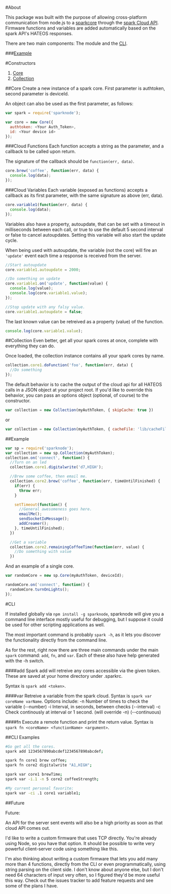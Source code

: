 #About

This package was built with the purpose of allowing cross-platform communication from node.js to a [sparkcore](http://www.spark.io) through the [spark Cloud API](http://docs.spark.io/#/api).
Firmware functions and variables are added automatically based on the spark API's HATEOS responses.

There are two main components: The module and the [CLI](#CLI).

###[Example](#example-1)

#Constructors
1. [Core](#core)
2. [Collection](#collection)

##Core
Create a new instance of a spark core. First parameter is authtoken, second parameter is deviceId.

An object can also be used as the first parameter, as follows:

```javascript
var spark = require('sparknode');

var core = new Core({
  authtoken: <Your Auth_Token>,
  id: <Your device id>
});
```

###Cloud Functions
Each function accepts a string as the parameter, and a callback to be called upon return.

The signature of the callback should be `function(err, data)`.

```javascript
core.brew('coffee', function(err, data) {
  console.log(data);
});
```

###Cloud Variables
Each variable (exposed as functions) accepts a callback as its first parameter, with the same signature as above (err, data).

```javascript
core.variable1(function(err, data) {
  console.log(data);
});
```

Variables also have a property, autoupdate, that can be set with a timeout in milliseconds between each call, or true to use the default 5 second interval or false to cancel autoupdates. Setting this variable will also start the update cycle.

When being used with autoupdate, the variable (not the core) will fire an `'update'` event each time a response is received from the server.

```javascript
//Start autoupdate
core.variable1.autoupdate = 2000;

//Do something on update
core.variable1.on('update', function(value) {
  console.log(value);
  console.log(core.variable1.value);
});

//Stop update with any falsy value.
core.variable1.autoupdate = false;

```

The last known value can be retreived as a property (value) of the function.

```javascript
console.log(core.variable1.value);
```

##Collection
Even better, get all your spark cores at once, complete with everything they can do.

Once loaded, the collection instance contains all your spark cores by name.

```javascript
collection.core1.doFunction('foo', function(err, data) {
  //Do something
});
```

The default behavior is to cache the output of the cloud api for all HATEOS calls in a JSON object at your project root.  If you'd like to override this behavior, you can pass an options object (optional, of course) to the constructor.

```javascript
var collection = new Collection(myAuthToken, { skipCache: true })
```
or
```javascript
var collection = new Collection(myAuthToken, { cacheFile: 'lib/cacheFile.json' } )
```

##Example

```javascript
var sp = require('sparknode');
var collection = new sp.Collection(myAuthToken);
collection.on('connect', function() {
  //Turn on an led
  collection.core1.digitalwrite('d7,HIGH');

  //Brew some coffee, then email me.
  collection.core2.brew('coffee', function(err, timeUntilFinished) {
    if(err) {
      throw err;
    }

    setTimeout(function() {
      //General awesomeness goes here.
      emailMe();
      sendSocketIoMessage();
      addCreamer();
    }, timeUntilFinished);
  })

  //Get a variable
  collection.core2.remainingCoffeeTime(function(err, value) {
    //Do something with value
  })
```

And an example of a single core.

```javascript
var randomCore = new sp.Core(myAuthToken, deviceId);

randomCore.on('connect', function() {
  randomCore.turnOnLights();
});
```

#CLI

If installed globally via `npm install -g sparknode`, sparknode will give you a command line interface mostly useful for debugging, but I suppose it could be used for other scripting applications as well.

The most important command is probably `spark -h`, as it lets you discover the functionality directly from the command line.

As for the rest, right now there are three main commands under the main `spark` command: `add`, `fn`, and `var`. Each of these also have help generated with the -h switch.

####add
Spark add will retreive any cores accessible via the given token. These are saved at your home directory under .sparkrc.

Syntax is `spark add <token>`.

####var
Retreive a variable from the spark cloud. Syntax is `spark var coreName varName`.
Options include: 
-n Number of times to check the variable (--number)
-i Interval, in seconds, between checks (--interval)
-c Check continously at interval or 1 second. (will override -n) (--continuous)

####fn
Execute a remote function and print the return value.  Syntax is `spark fn <coreName> <functionName> <argument>`.

##CLI Examples

```bash
#Go get all the cores.
spark add 1234567890abcdef1234567890abcdef;

spark fn core1 brew coffee;
spark fn core2 digitalwrite "A1,HIGH";

spark var core1 brewTime;
spark var -i.1 -n 5 core2 coffeeStrength;

#My current personal favorite:
spark var -ci .1 core1 variable1;
```


##Future

Future:

An API for the server sent events will also be a high priority as soon as that cloud API comes out.

I'd like to write a custom firmware that uses TCP directly. You're already using Node, so you have that option. It should be possible to write very powerful client-server code using something like this.

I'm also thinking about writing a custom firmware that lets you add many more than 4 functions, directly from the CLI or even programmatically, using string parsing on the client side. I don't know about anyone else, but I don't need 64 characters of input very often, so I figured they'd be more useful this way. Check out the issues tracker to add feature requests and see some of the plans I have.
